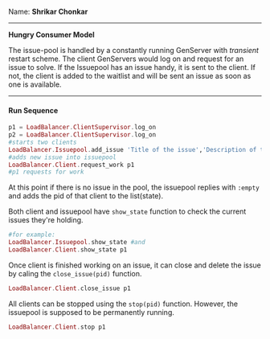 Name: **Shrikar Chonkar**

------

**Hungry Consumer Model**

The issue-pool is handled by a constantly running GenServer with *transient* restart scheme. The client GenServers would log on and request for an issue to solve. If the Issuepool has an issue handy, it is sent to the client. If not, the client is added to the waitlist and will be sent an issue as soon as one is available.

------

#### Run Sequence
```elixir
p1 = LoadBalancer.ClientSupervisor.log_on
p2 = LoadBalancer.ClientSupervisor.log_on
#starts two clients
LoadBalancer.Issuepool.add_issue 'Title of the issue','Description of the issue'
#adds new issue into issuepool
LoadBalancer.Client.request_work p1
#p1 requests for work
```
At this point if there is no issue in the pool, the issuepool replies with ```:empty``` and adds the pid of that client to the list(state).

Both client and issuepool have ```show_state``` function to check the current issues they're holding.
```elixir
#for example:
LoadBalancer.Issuepool.show_state #and
LoadBalancer.Client.show_state p1
```
Once client is finished working on an issue, it can close and delete the issue by caling the ```close_issue(pid)``` function.
```elixir
LoadBalancer.Client.close_issue p1
```
All clients can be stopped using the ```stop(pid)``` function.
However, the issuepool is supposed to be permanently running.
```elixir
LoadBalancer.Client.stop p1
```
